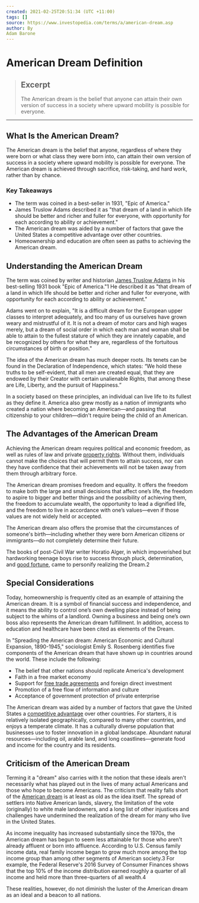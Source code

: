 ```yaml
---
created: 2021-02-25T20:51:34 (UTC +11:00)
tags: []
source: https://www.investopedia.com/terms/a/american-dream.asp
author: By
Adam Barone
---
```


# American Dream Definition

> ## Excerpt
> The American dream is the belief that anyone can attain their own version of success in a society where upward mobility is possible for everyone.

---
## What Is the American Dream?

The American dream is the belief that anyone, regardless of where they were born or what class they were born into, can attain their own version of success in a society where upward mobility is possible for everyone. The American dream is achieved through sacrifice, risk-taking, and hard work, rather than by chance.

### Key Takeaways

-   The term was coined in a best-seller in 1931, "Epic of America." 
-   James Truslow Adams described it as "that dream of a land in which life should be better and richer and fuller for everyone, with opportunity for each according to ability or achievement."
-   The American dream was aided by a number of factors that gave the United States a competitive advantage over other countries.
-   Homeownership and education are often seen as paths to achieving the American dream.

## Understanding the American Dream

The term was coined by writer and historian [James Truslow Adams](https://www.investopedia.com/articles/investing/012616/what-american-dream-2016.asp) in his best-selling 1931 book "Epic of America."1 He described it as "that dream of a land in which life should be better and richer and fuller for everyone, with opportunity for each according to ability or achievement."

Adams went on to explain, "It is a difficult dream for the European upper classes to interpret adequately, and too many of us ourselves have grown weary and mistrustful of it. It is not a dream of motor cars and high wages merely, but a dream of social order in which each man and woman shall be able to attain to the fullest stature of which they are innately capable, and be recognized by others for what they are, regardless of the fortuitous circumstances of birth or position."

The idea of the American dream has much deeper roots. Its tenets can be found in the Declaration of Independence, which states: “We hold these truths to be self-evident, that all men are created equal, that they are endowed by their Creator with certain unalienable Rights, that among these are Life, Liberty, and the pursuit of Happiness.”

In a society based on these principles, an individual can live life to its fullest as they define it. America also grew mostly as a nation of immigrants who created a nation where becoming an American—and passing that citizenship to your children—didn't require being the child of an American.

## The Advantages of the American Dream

Achieving the American dream requires political and economic freedom, as well as rules of law and private [property rights](https://www.investopedia.com/terms/p/property_rights.asp). Without them, individuals cannot make the choices that will permit them to attain success, nor can they have confidence that their achievements will not be taken away from them through arbitrary force.

The American dream promises freedom and equality. It offers the freedom to make both the large and small decisions that affect one’s life, the freedom to aspire to bigger and better things and the possibility of achieving them, the freedom to accumulate wealth, the opportunity to lead a dignified life, and the freedom to live in accordance with one’s values—even if those values are not widely held or accepted.

The American dream also offers the promise that the circumstances of someone's birth—including whether they were born American citizens or immigrants—do not completely determine their future.

The books of post-Civil War writer Horatio Alger, in which impoverished but hardworking teenage boys rise to success through pluck, determination, and [good fortune](https://www.investopedia.com/articles/pf/11/tips-for-dealing-with-sudden-wealth.asp), came to personify realizing the Dream.2

## Special Considerations

Today, homeownership is frequently cited as an example of attaining the American dream. It is a symbol of financial success and independence, and it means the ability to control one’s own dwelling place instead of being subject to the whims of a landlord. Owning a business and being one’s own boss also represents the American dream fulfillment. In addition, access to education and healthcare have been cited as elements of the Dream.

In "Spreading the American dream: American Economic and Cultural Expansion, 1890-1945," sociologist Emily S. Rosenberg identifies five components of the American dream that have shown up in countries around the world. These include the following:

-   The belief that other nations should replicate America's development
-   Faith in a free market economy
-   Support for [free trade agreements](https://www.investopedia.com/terms/f/free-trade.asp) and foreign direct investment
-   Promotion of a free flow of information and culture
-   Acceptance of government protection of private enterprise

The American dream was aided by a number of factors that gave the United States a [competitive advantage](https://www.investopedia.com/articles/insights/051316/buffetts-moat-how-sustainable-googles-competitive-advantage-googl.asp) over other countries. For starters, it is relatively isolated geographically, compared to many other countries, and enjoys a temperate climate. It has a culturally diverse population that businesses use to foster innovation in a global landscape. Abundant natural resources—including oil, arable land, and long coastlines—generate food and income for the country and its residents.

## Criticism of the American Dream

Terming it a "dream" also carries with it the notion that these ideals aren't necessarily what has played out in the lives of many actual Americans and those who hope to become Americans. The criticism that reality falls short of the [American dream](https://www.investopedia.com/articles/pf/10/middle-class.asp) is at least as old as the idea itself. The spread of settlers into Native American lands, slavery, the limitation of the vote (originally) to white male landowners, and a long list of other injustices and challenges have undermined the realization of the dream for many who live in the United States.

As income inequality has increased substantially since the 1970s, the American dream has begun to seem less attainable for those who aren't already affluent or born into affluence. According to U.S. Census family income data, real family income began to grow much more among the top income group than among other segments of American society.3 For example, the Federal Reserve's 2016 Survey of Consumer Finances shows that the top 10% of the income distribution earned roughly a quarter of all income and held more than three-quarters of all wealth.4

These realities, however, do not diminish the luster of the American dream as an ideal and a beacon to all nations.
